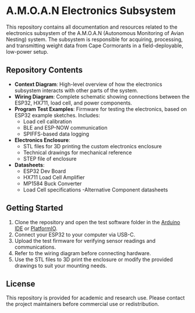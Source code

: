 # A.M.O.A.N Electronics Subsystem

This repository contains all documentation and resources related to the electronics subsystem of the A.M.O.A.N (Autonomous Monitoring of Avian Nesting) system. The subsystem is responsible for acquiring, processing, and transmitting weight data from Cape Cormorants in a field-deployable, low-power setup.

## Repository Contents

- **Context Diagram**: High-level overview of how the electronics subsystem interacts with other parts of the system.
- **Wiring Diagram**: Complete schematic showing connections between the ESP32, HX711, load cell, and power components.
- **Program Test Examples**: Firmware for testing the electronics, based on ESP32 example sketches. Includes:
  - Load cell calibration
  - BLE and ESP-NOW communication
  - SPIFFS-based data logging
- **Electronics Enclosure**:
  - STL files for 3D printing the custom electronics enclosure
  - Technical drawings for mechanical reference
  - STEP file of enclosure
- **Datasheets**:
  - ESP32 Dev Board
  - HX711 Load Cell Amplifier
  - MP1584 Buck Converter
  - Load Cell specifications
  -Alternative Component datasheets

## Getting Started

1. Clone the repository and open the test software folder in the [Arduino IDE](https://www.arduino.cc/en/software) or [PlatformIO](https://platformio.org/).
2. Connect your ESP32 to your computer via USB-C.
3. Upload the test firmware for verifying sensor readings and communications.
4. Refer to the wiring diagram before connecting hardware.
5. Use the STL files to 3D print the enclosure or modify the provided drawings to suit your mounting needs.

## License

This repository is provided for academic and research use. Please contact the project maintainers before commercial use or redistribution.


